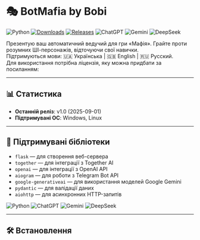 # 🎭 BotMafia by Bobi

![Python](https://img.shields.io/badge/python-3.13%2B-blue.svg)
[![Downloads](https://img.shields.io/github/downloads/username/mafia-bot/total)](https://github.com/username/mafia-bot/releases)
[![Releases](https://img.shields.io/github/v/release/username/mafia-bot?sort=semver)](https://github.com/username/mafia-bot/releases)
![ChatGPT](https://img.shields.io/badge/ChatGPT-OpenAI-blueviolet.svg)
![Gemini](https://img.shields.io/badge/Gemini-Google-orange.svg)
![DeepSeek](https://img.shields.io/badge/DeepSeek-AI-red.svg)

Презентую ваш автоматичний ведучий для гри «Мафія». Грайте проти розумних ШІ-персонажів, відточуючи свої навички.  
Підтримуються мови: 🇺🇦 Українська | 🇬🇧 English | 🇷🇺 Русский.  
Для використання потрібна ліцензія, яку можна придбати за посиланням:

---

## 📊 Статистика

- **Останній реліз**: v1.0 (2025-09-01)
- **Підтримувані ОС**: Windows, Linux

---

## 🧩 Підтримувані бібліотеки

- `flask` — для створення веб-сервера
- `together` — для інтеграції з Together AI
- `openai` — для інтеграції з OpenAI API
- `aiogram` — для роботи з Telegram Bot API
- `google-generativeai` — для використання моделей Google Gemini
- `pydantic` — для валідації даних
- `aiohttp` — для асинхронних HTTP-запитів

![Python](https://upload.wikimedia.org/wikipedia/commons/c/c3/Python-logo-notext.svg)
![ChatGPT](https://upload.wikimedia.org/wikipedia/commons/4/4e/Google_Gemini_logo.svg)
![Gemini](https://upload.wikimedia.org/wikipedia/commons/4/4e/Google_Gemini_logo.svg) 
![DeepSeek](https://upload.wikimedia.org/wikipedia/commons/2/2b/DeepSeek_logo.svg)

---

## 🛠️ Встановлення
